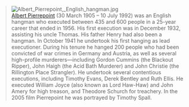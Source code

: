 > ![Albert_Pierrepoint,_English_hangman.jpg](https://i.loli.net/2019/03/30/5c9ebfccc0563.jpg)   
> [Albert Pierrepoint](https://en.wikipedia.org/wiki/Albert_Pierrepoint) (30 March 1905 – 10 July 1992) was an English hangman who executed between 435 and 600 people in a 25-year career that ended in 1956. His first execution was in December 1932, assisting his uncle Thomas. His father Henry had also been a hangman. In October 1941 he undertook his first hanging as lead executioner. During his tenure he hanged 200 people who had been convicted of war crimes in Germany and Austria, as well as several high-profile murderers—including Gordon Cummins (the Blackout Ripper), John Haigh (the Acid Bath Murderer) and John Christie (the Rillington Place Strangler). He undertook several contentious executions, including Timothy Evans, Derek Bentley and Ruth Ellis. He executed William Joyce (also known as Lord Haw-Haw) and John Amery for high treason, and Theodore Schurch for treachery. In the 2005 film Pierrepoint he was portrayed by Timothy Spall. 

<script async src="//pagead2.googlesyndication.com/pagead/js/adsbygoogle.js"></script>
<script>
     (adsbygoogle = window.adsbygoogle || []).push({
          google_ad_client: "ca-pub-4161171709893056",
          enable_page_level_ads: true
     });
</script>
